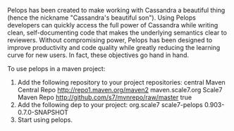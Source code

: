 Pelops has been created to make working with Cassandra a beautiful thing (hence the nickname "Cassandra's beautiful son").
Using Pelops developers can quickly access the full power of Cassandra while writing clean, self-documenting code that
makes the underlying semantics clear to reviewers. Without compromising power, Pelops has been designed to improve
productivity and code quality while greatly reducing the learning curve for new users. In fact, these objectives go
hand in hand.

To use pelops in a maven project:

1. Add the following repository to your project repositories:
    <repositories>
        <repository>
            <id>central</id>
            <name>Maven Central Repo</name>
            <url>http://repo1.maven.org/maven2</url>
        </repository>
        <repository>
            <id>maven.scale7.org</id>
            <name>Scale7 Maven Repo</name>
            <url>http://github.com/s7/mvnrepo/raw/master</url>
            <snapshots>
                <enabled>true</enabled>
            </snapshots>
        </repository>
    </repositories>
2. Add the following dep to your project:
    <dependency>
        <groupId>org.scale7</groupId>
        <artifactId>scale7-pelops</artifactId>
        <version>0.903-0.7.0-SNAPSHOT</version>
    </dependency>
3. Start using pelops.
